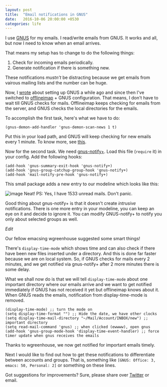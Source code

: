 ```yaml
---
layout: post
title:  "Email notifications in GNUS"
date:   2016-10-06 20:00:00 +0530
categories: life
---
```


I use [GNUS](http://gnus.org/) for my emails. I read/write emails from GNUS. It works and all, but now I need to know when an email arrives.

That means my setup has to change to do the following things:

1. Check for incoming emails periodically.
2. Generate notification if there is something new.

These notifications *mustn't* be distracting because we get emails from vairous mailing lists and the number can be huge.

Now, I [wrote](http://codingquark.com/emacs/2015/12/05/setting-up-gnus-in-emacs.html) about setting up GNUS a while ago and since then I've switched to [offlineimap](http://www.offlineimap.org/) + GNUS configuration.
That means, I don't have to wait till GNUS checks for mails. Offlineimap keeps checking for emails from the server, and GNUS checks the local directories for the emails.

To accomplish the first task, here's what we have to do:

```elisp
(gnus-demon-add-handler 'gnus-demon-scan-news 1 t)
````

Put this in your load path, and GNUS will keep checking for new emails every 1 minute. To know more, see [this](https://www.emacswiki.org/emacs/GNUSDemon).

Now for the second task. We need [gnus-notify+](https://www.emacswiki.org/emacs-en/gnus-notify+.el). Load this file (`require` it) in your config.
Add the following hooks:

```elisp
(add-hook 'gnus-summary-exit-hook 'gnus-notify+)
(add-hook 'gnus-group-catchup-group-hook 'gnus-notify+)
(add-hook 'mail-notify-pre-hook 'gnus-notify+)
````
This small package adds a new entry to our modeline which looks like this:

![image](/images/screenies/notification.png)
Neat!
PS: Yes, I have 1533 unread mails. Don't panic.

Good thing about gnus-notify+ is that it doesn't create *intrusive* notifications. There is one more entry in your modeline, you can keep an eye on it and decide to ignore it.
You can modify GNUS-notify+ to notify you only about selected groups as well.

*Edit*

Our fellow emacsing wgreenhouse suggested some smart things!

There's `display-time-mode` which shows time and can also check if there have been new files inserted under a directory. And this is done far faster because we are on local system. So, if GNUS checks for mails every 2 minutes, and we get notified via gnus-notify+ after 2 more minutes there is some delay.

What we shall now do is that we will tell `display-time-mode` about one important directory where our emails arrive and we want to get notified immediately if GNUS has not received it yet but offlineimap knows about it. When GNUS reads the emails, notification from display-time-mode is removed.

```elisp
(display-time-mode) ;; turn the mode on
(setq display-time-format "") ;; Hide the date, we have other clocks
(setq display-time-mail-directory "~/Mail/Account/INBOX/new") ;; important directory
(setq read-mail-command 'gnus) ;; when clicked (ewwww), open gnus
(add-hook 'gnus-group-mode-hook 'display-time-event-handler) ;; force timer update when gnus receives the emails
````

Thanks to wgreenhouse, we now get notified for important emails timely.

Next I would like to find out how to get these notifications to differentiate between accounts and groups. That is, something like `[GNUS: Office: 3, emacs: 50, Personal: 2]` or something on these lines.

Got suggestions for improvements? Sure, please share over [Twitter](https://twitter.com/codingquark) or email.

